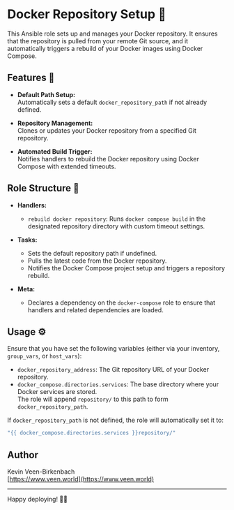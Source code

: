 # Docker Repository Setup 🚀

This Ansible role sets up and manages your Docker repository. It ensures that the repository is pulled from your remote Git source, and it automatically triggers a rebuild of your Docker images using Docker Compose. 

## Features 🔧

- **Default Path Setup:**  
  Automatically sets a default `docker_repository_path` if not already defined.

- **Repository Management:**  
  Clones or updates your Docker repository from a specified Git repository.

- **Automated Build Trigger:**  
  Notifies handlers to rebuild the Docker repository using Docker Compose with extended timeouts.

## Role Structure 📂

- **Handlers:**  
  - `rebuild docker repository`: Runs `docker compose build` in the designated repository directory with custom timeout settings.

- **Tasks:**  
  - Sets the default repository path if undefined.
  - Pulls the latest code from the Docker repository.
  - Notifies the Docker Compose project setup and triggers a repository rebuild.

- **Meta:**  
  - Declares a dependency on the `docker-compose` role to ensure that handlers and related dependencies are loaded.

## Usage ⚙️

Ensure that you have set the following variables (either via your inventory, `group_vars`, or `host_vars`):

- `docker_repository_address`: The Git repository URL of your Docker repository.
- `docker_compose.directories.services`: The base directory where your Docker services are stored.  
  The role will append `repository/` to this path to form `docker_repository_path`.

If `docker_repository_path` is not defined, the role will automatically set it to:
  
```yaml
"{{ docker_compose.directories.services }}repository/"
```

## Author

Kevin Veen-Birkenbach  
[https://www.veen.world](https://www.veen.world)

---

Happy deploying! 🚀🐳